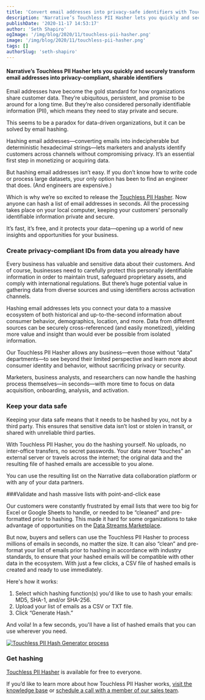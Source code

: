 ```yaml
---
title: 'Convert email addresses into privacy-safe identifiers with Touchless PII Hasher'
description: 'Narrative’s Touchless PII Hasher lets you quickly and securely transform email addresses into privacy-compliant, sharable identifiers.'
publishDate: '2020-11-17 14:53:17'
author: 'Seth Shapiro'
ogImage: '/img/blog/2020/11/touchless-pii-hasher.png'
image: '/img/blog/2020/11/touchless-pii-hasher.png'
tags: []
authorSlug: 'seth-shapiro'
---
```

#### Narrative’s Touchless PII Hasher lets you quickly and securely transform email addresses into privacy-compliant, sharable identifiers

Email addresses have become the gold standard for how organizations share customer data. They’re ubiquitous, persistent, and promise to be around for a long time. But they’re also considered personally identifiable information (PII), which means they need to stay private and secure.

This seems to be a paradox for data-driven organizations, but it can be solved by email hashing.

Hashing email addresses—converting emails into indecipherable but deterministic hexadecimal strings—lets marketers and analysts identify customers across channels without compromising privacy. It’s an essential first step in monetizing or acquiring data.

But hashing email addresses isn’t easy. If you don’t know how to write code or process large datasets, your only option has been to find an engineer that does. (And engineers are expensive.)

Which is why we’re so excited to release the [Touchless PII Hasher](https://app.narrative.io/app/touchless-pii-hasher). Now anyone can hash a list of email addresses in seconds. All the processing takes place on your local computer, keeping your customers' personally identifiable information private and secure.

It’s fast, it’s free, and it protects your data—opening up a world of new insights and opportunities for your business.

### Create privacy-compliant IDs from data you already have

Every business has valuable and sensitive data about their customers. And of course, businesses need to carefully protect this personally identifiable information in order to maintain trust, safeguard proprietary assets, and comply with international regulations. But there’s huge potential value in gathering data from diverse sources and using identifiers across activation channels.

Hashing email addresses lets you connect your data to a massive ecosystem of both historical and up-to-the-second information about consumer behavior, demographics, location, and more. Data from different sources can be securely cross-referenced (and easily monetized), yielding more value and insight than would ever be possible from isolated information.

Our Touchless PII Hasher allows any business—even those without “data” departments—to see beyond their limited perspective and learn more about consumer identity and behavior, without sacrificing privacy or security.

Marketers, business analysts, and researchers can now handle the hashing process themselves—in seconds—with more time to focus on data acquisition, onboarding, analysis, and activation.

### Keep your data safe

Keeping your data safe means that it needs to be hashed by you, not by a third party. This ensures that sensitive data isn’t lost or stolen in transit, or shared with unreliable third parties.

With Touchless PII Hasher, you do the hashing yourself. No uploads, no inter-office transfers, no secret passwords. Your data never “touches” an external server or travels across the internet; the original data and the resulting file of hashed emails are accessible to you alone.

You can use the resulting list on the Narrative data collaboration platform or with any of your data partners.

###Validate and hash massive lists with point-and-click ease

Our customers were constantly frustrated by email lists that were too big for Excel or Google Sheets to handle, or needed to be “cleaned” and pre-formatted prior to hashing. This made it hard for some organizations to take advantage of opportunities on the [Data Streams Marketplace](https://app.narrative.io/#/products).

But now, buyers and sellers can use the Touchless PII Hasher to process millions of emails in seconds, no matter the size. It can also “clean” and pre-format your list of emails prior to hashing in accordance with industry standards, to ensure that your hashed emails will be compatible with other data in the ecosystem. With just a few clicks, a CSV file of hashed emails is created and ready to use immediately.

Here's how it works:

1. Select which hashing function(s) you'd like to use to hash your emails: MD5, SHA-1, and/or SHA-256.
2. Upload your list of emails as a CSV or TXT file.
3. Click “Generate Hash.”

And voila! In a few seconds, you'll have a list of hashed emails that you can use wherever you need.

[![Touchless PII Hash Generator process](https://solutions.narrative.io/hubfs/Blog/touchless-pii-hasher-process.gif)](https://app.narrative.io/app/touchless-pii-hasher)

### Get hashing

[Touchless PII Hasher](https://app.narrative.io/app/touchless-pii-hasher) is available for free to everyone.

If you’d like to learn more about how Touchless PII Hasher works, [visit the knowledge base](https://kb.narrative.io/how-do-i-use-the-touchless-pii-hasher-app) or [schedule a call with a member of our sales team](/contact).
